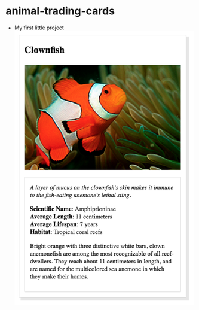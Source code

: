 # animal-trading-cards
* My first little project
![alt text](https://github.com/kingmathers92/animal-trading-cards/blob/dd886a1fa8ba70babead51f6c9f9136a7759a25c/animal-trading-cards-master/design-prototype.png)

